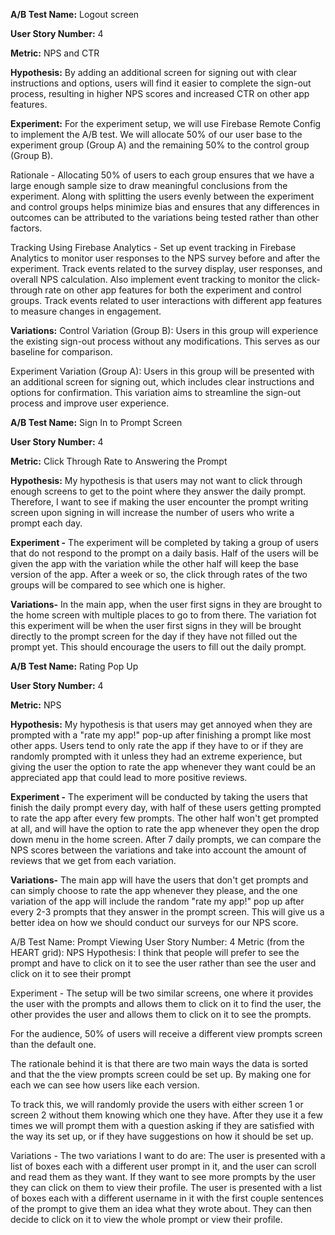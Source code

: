 **A/B Test Name:** Logout screen

**User Story Number:** 4

**Metric:** NPS and CTR

**Hypothesis:** By adding an additional screen for signing out with clear instructions and options, users will find it easier to complete the sign-out process, resulting in higher NPS scores and increased CTR on other app features.

**Experiment:** For the experiment setup, we will use Firebase Remote Config to implement the A/B test. We will allocate 50% of our user base to the experiment group (Group A) and the remaining 50% to the control group (Group B).

Rationale - Allocating 50% of users to each group ensures that we have a large enough sample size to draw meaningful conclusions from the experiment. Along with splitting the users evenly between the experiment and control groups helps minimize bias and ensures that any differences in outcomes can be attributed to the variations being tested rather than other factors.

Tracking Using Firebase Analytics - Set up event tracking in Firebase Analytics to monitor user responses to the NPS survey before and after the experiment. Track events related to the survey display, user responses, and overall NPS calculation. Also implement event tracking to monitor the click-through rate on other app features for both the experiment and control groups. Track events related to user interactions with different app features to measure changes in engagement.

**Variations:**
Control Variation (Group B):
Users in this group will experience the existing sign-out process without any modifications. This serves as our baseline for comparison.

Experiment Variation (Group A):
Users in this group will be presented with an additional screen for signing out, which includes clear instructions and options for confirmation. This variation aims to streamline the sign-out process and improve user experience.

**A/B Test Name:** Sign In to Prompt Screen

**User Story Number:** 4

**Metric:** Click Through Rate to Answering the Prompt

**Hypothesis:** My hypothesis is that users may not want to click through enough screens to get to the point where they answer the daily prompt. Therefore, I want to see if making the user encounter the prompt writing screen upon signing in will increase the number of users who write a prompt each day.

**Experiment -** The experiment will be completed by taking a group of users that do not respond to the prompt on a daily basis. Half of the users will be given the app with the variation while the other half will keep the base version of the app. After a week or so, the click through rates of the two groups will be compared to see which one is higher.

**Variations-** In the main app, when the user first signs in they are brought to the home screen with multiple places to go to from there. The variation fot this experiment will be when the user first signs in they will be brought directly to the prompt screen for the day if they have not filled out the prompt yet. This should encourage the users to fill out the daily prompt.

**A/B Test Name:** Rating Pop Up

**User Story Number:** 4

**Metric:** NPS

**Hypothesis:** My hypothesis is that users may get annoyed when they are prompted with a "rate my app!" pop-up after finishing a prompt like most other apps. Users tend to only rate the app if they have to or if they are randomly prompted with it unless they had an extreme experience, but giving the user the option to rate the app whenever they want could be an appreciated app that could lead to more positive reviews.

**Experiment -** The experiment will be conducted by taking the users that finish the daily prompt every day, with half of these users getting prompted to rate the app after every few prompts. The other half won't get prompted at all, and will have the option to rate the app whenever they open the drop down menu in the home screen. After 7 daily prompts, we can compare the NPS scores between the variations and take into account the amount of reviews that we get from each variation.

**Variations-** The main app will have the users that don't get prompts and can simply choose to rate the app whenever they please, and the one variation of the app will include the random "rate my app!" pop up after every 2-3 prompts that they answer in the prompt screen. This will give us a better idea on how we should conduct our surveys for our NPS score.


A/B Test Name: Prompt Viewing
User Story Number: 4
Metric (from the HEART grid): NPS
Hypothesis: I think that people will prefer to see the prompt and have to click on it to see the user rather than see the user and click on it to see their prompt

Experiment - The setup will be two similar screens, one where it provides the user with the prompts and allows them to click on it to find the user, the other provides the user and allows them to click on it to see the prompts.

For the audience, 50% of users will receive a different view prompts screen than the default one. 

The rationale behind it is that there are two main ways the data is sorted and that the the view prompts screen could be set up. By making one for each we can see how users like each version.

To track this, we will randomly provide the users with either screen 1 or screen 2 without them knowing which one they have. After they use it a few times we will prompt them with a question asking if they are satisfied with the way its set up, or if they have suggestions on how it should be set up. 

Variations - The two variations I want to do are:
The user is presented with a list of boxes each with a different user prompt in it, and the user can scroll and read them as they want. If they want to see more prompts by the user they can click on them to view their profile.
The user is presented with a list of boxes each with a different username in it with the first couple sentences of the prompt to give them an idea what they wrote about. They can then decide to click on it to view the whole prompt or view their profile.
